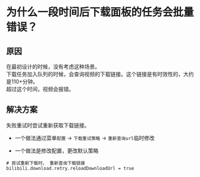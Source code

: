 # 为什么一段时间后下载面板的任务会批量错误？


## 原因
在最初设计的时候，没有考虑这种场景。  
下载任务加入队列的时候，会查询视频的下载链接。这个链接是有时效性的，大约是110+分钟。  
超过这个时间，视频会报错。  

## 解决方案
失败重试时尝试重新获取下载链接。


+ 一个做法通过菜单`配置` -> `下载重试策略` -> `重新查询url`临时修改

+ 一个做法是修改配置，更改默认策略

```
# 尝试重新下载时， 重新查询下载链接
bilibili.download.retry.reloadDownloadUrl = true
```